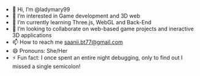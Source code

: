 - 👋 Hi, I’m @ladymary99
- 👀 I’m interested in Game development and 3D web
- 🌱 I’m currently learning Three.js, WebGL and Back-End
- 💞️ I’m looking to collaborate on web-based game projects and ineractive 3D applications
- 📫 How to reach me saanii.bt77@gmail.com
- 😄 Pronouns: She/Her
- ⚡ Fun fact: I once spent an entire night debugging, only to find out I missed a single semicolon!

<!---
ladymary99/ladymary99 is a ✨ special ✨ repository because its `README.md` (this file) appears on your GitHub profile.
You can click the Preview link to take a look at your changes.
--->
